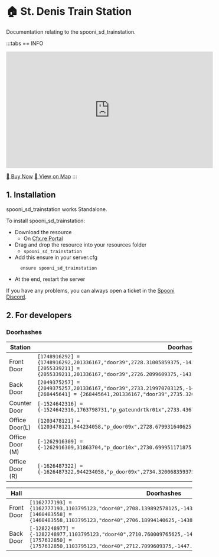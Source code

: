 # 🏠 St. Denis Train Station
Documentation relating to the spooni_sd_trainstation.

:::tabs
== INFO
<iframe width="560" height="315" src="https://www.youtube.com/embed/UU5XO4TC_Qg?si=ZAvcn8Vb4wjiV3Kl" frameborder="0" allow="accelerometer; autoplay; clipboard-write; encrypted-media; gyroscope; picture-in-picture; web-share" allowfullscreen></iframe>

<a href="https://spooni-mapping.tebex.io/package/6074612" class="button-buy">🛒 Buy Now</a>
<a href="https://spooni.de/rdr2/?m=house37" class="button-map">📍 View on Map</a>
:::

## 1. Installation
spooni_sd_trainstation works Standalone.  

To install spooni_sd_trainstation:
- Download the resource
  - On [Cfx.re Portal](https://portal.cfx.re/)
- Drag and drop the resource into your resources folder
  - `spooni_sd_trainstation`
- Add this ensure in your server.cfg
  ```
    ensure spooni_sd_trainstation
  ```
- At the end, restart the server

If you have any problems, you can always open a ticket in the [Spooni Discord](https://discord.gg/spooni).

## 2. For developers
### Doorhashes
| Station                   | Doorhashes
|---------------------------|----------------------------------------------------------------------------------|
| Front Door                | `[1748916292] = {1748916292,201336167,"door39",2728.31005859375,-1430.1700439453125,45.34000015258789}` <br> `[2055339211] = {2055339211,201336167,"door39",2726.2099609375,-1431.1500244140625,45.34000015258789}`
| Back Door                 | `[2049375257] = {2049375257,201336167,"door39",2733.219970703125,-1437.4599609375,45.33267974853515}` <br> `[268445641] = {268445641,201336167,"door39",2735.320068359375,-1436.47998046875,45.33267974853515}`
| Counter Door              | `[-1524642316] = {-1524642316,1763798731,"p_gateundrtkr01x",2733.436767578125,-1429.718505859375,45.05996704101562}`
| Office Door(L)            | `[1203478121] = {1203478121,944234058,"p_door09x",2728.679931640625,-1431.3900146484375,51.55926513671875}`
| Office Door (M)           | `[-1262916309] = {-1262916309,31863704,"p_door10x",2730.699951171875,-1431.4599609375,51.56363296508789}`
| Office Door (R)           | `[-1626487322] = {-1626487322,944234058,"p_door09x",2734.320068359375,-1435.239990234375,51.5598258972168}`

| Hall                      | Doorhashes
|---------------------------|----------------------------------------------------------------------------------|
| Front Door                | `[1162777193] = {1162777193,1103795123,"door40",2708.139892578125,-1437.949951171875,45.33467483520508}` <br> `[1460483558] = {1460483558,1103795123,"door40",2706.18994140625,-1438.8599853515625,45.33467483520508}`
| Back Door                 | `[-1282248977] = {-1282248977,1103795123,"door40",2710.760009765625,-1448.5799560546875,45.33761596679687}` <br> `[1757632850] = {1757632850,1103795123,"door40",2712.7099609375,-1447.6700439453125,45.33761596679687}`
